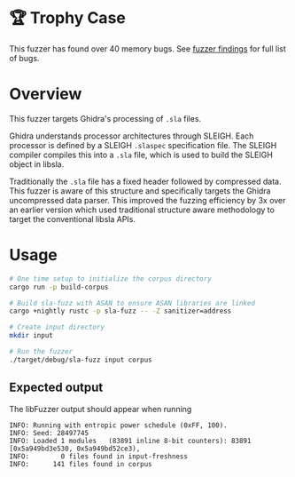 # 🏆 Trophy Case

This fuzzer has found over 40 memory bugs. See [fuzzer findings](https://github.com/mnemonikr/sla-fuzz/issues?q=is%4Aissue%20label%3Afuzzer-finding) for full list of bugs.

# Overview

This fuzzer targets Ghidra's processing of `.sla` files.

Ghidra understands processor architectures through SLEIGH. Each processor is defined by a SLEIGH
`.slaspec` specification file. The SLEIGH compiler compiles this into a `.sla` file, which is used
to build the SLEIGH object in libsla.

Traditionally the `.sla` file has a fixed header followed by compressed data. This fuzzer is aware
of this structure and specifically targets the Ghidra uncompressed data parser. This improved the
fuzzing efficiency by 3x over an earlier version which used traditional structure aware methodology
to target the conventional libsla APIs.

# Usage

```sh
# One time setup to initialize the corpus directory
cargo run -p build-corpus

# Build sla-fuzz with ASAN to ensure ASAN libraries are linked
cargo +nightly rustc -p sla-fuzz -- -Z sanitizer=address

# Create input directory
mkdir input

# Run the fuzzer
./target/debug/sla-fuzz input corpus
```

## Expected output

The libFuzzer output should appear when running

```
INFO: Running with entropic power schedule (0xFF, 100).
INFO: Seed: 28497745
INFO: Loaded 1 modules   (83891 inline 8-bit counters): 83891 [0x5a949bd3e530, 0x5a949bd52ce3),
INFO:        0 files found in input-freshness
INFO:      141 files found in corpus
```

